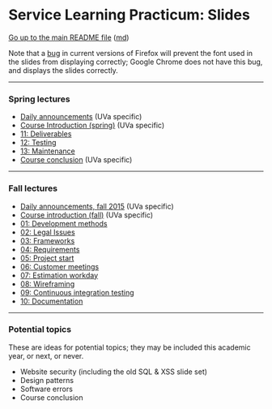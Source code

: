 Service Learning Practicum: Slides
==================================

[Go up to the main README file](../README.html) ([md](../README.md))

Note that a [bug](https://bugzilla.mozilla.org/show_bug.cgi?id=760436)
in current versions of Firefox will prevent the font used in the
slides from displaying correctly; Google Chrome does not have this
bug, and displays the slides correctly.

------------------------------------------------------------

### Spring lectures

- [Daily announcements](../uva/daily-announcements.html#/) (UVa specific)
- [Course Introduction (spring)](../uva/course-introduction-spring.html#/) (UVa specific)
- [11: Deliverables](11-deliverables.html#/)
- [12: Testing](12-testing.html#/)
- [13: Maintenance](13-maintenance.html#/)
- [Course conclusion](../uva/course-conclusion.html#/) (UVa specific)

------------------------------------------------------------

### Fall lectures

- [Daily announcements, fall 2015](../uva/old/daily-announcements-fall-2015.html#/) (UVa specific)
- [Course introduction (fall)](../uva/course-introduction-fall.html#/) (UVa specific)
- [01: Development methods](01-development-methods.html#/)
- [02: Legal Issues](02-legal.html#/)
- [03: Frameworks](03-frameworks.html#/)
- [04: Requirements](04-requirements.html#/)
- [05: Project start](05-project-start.html#/)
- [06: Customer meetings](06-customer-meetings.html#/)
- [07: Estimation workday](07-estimation.html#/)
- [08: Wireframing](08-wireframing.html#/)
- [09: Continuous integration testing](09-ci-testing.html#/)
- [10: Documentation](10-documentation.html#/)

------------------------------------------------------------

### Potential topics

These are ideas for potential topics; they may be included this academic year, or next, or never.

- Website security (including the old SQL & XSS slide set)
- Design patterns
- Software errors
- Course conclusion
